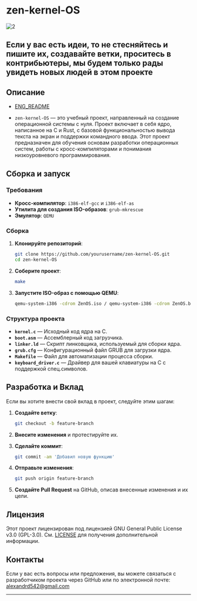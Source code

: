 # zen-kernel-OS
![2](https://github.com/user-attachments/assets/47cff0b6-14a5-44d6-9dda-248524830bcb)

## Если у вас есть идеи, то не стесняйтесь и пишите их, создавайте ветки, проситесь в контрибьютеры, мы будем только рады увидеть новых людей в этом проекте 

## Описание
- [ENG_README](https://github.com/Junsious/zen-kernel-OS/blob/main/README.md)

  
- `zen-kernel-OS` — это учебный проект, направленный на создание операционной системы с нуля. Проект включает в себя ядро, написанное на C и Rust, с базовой функциональностью вывода текста на экран и поддержки командного ввода. Этот проект предназначен для обучения основам разработки операционных систем, работы с кросс-компиляторами и понимания низкоуровневого программирования.

## Сборка и запуск

### Требования

- **Кросс-компилятор**: `i386-elf-gcc` и `i386-elf-as`
- **Утилита для создания ISO-образов**: `grub-mkrescue`
- **Эмулятор**: `QEMU`

### Сборка

1. **Клонируйте репозиторий**:

    ```bash
    git clone https://github.com/yourusername/zen-kernel-OS.git
    cd zen-kernel-OS
    ```

2. **Соберите проект**:

    ```bash
    make
    ```

3. **Запустите ISO-образ с помощью QEMU**:

    ```bash
    qemu-system-i386 -cdrom ZenOS.iso / qemu-system-i386 -cdrom ZenOS.bin -curses 
    ```

### Структура проекта

- **`kernel.c`** — Исходный код ядра на C.
- **`boot.asm`** — Ассемблерный код загрузчика.
- **`linker.ld`** — Скрипт линковщика, используемый для сборки ядра.
- **`grub.cfg`** — Конфигурационный файл GRUB для загрузки ядра.
- **`Makefile`** — Файл для автоматизации процесса сборки.
- **`keyboard_driver.c`** — Драйвер для вашей клавиатуры на С с поддержкой спец.символов.

## Разработка и Вклад

Если вы хотите внести свой вклад в проект, следуйте этим шагам:

1. **Создайте ветку**:

    ```bash
    git checkout -b feature-branch
    ```

2. **Внесите изменения** и протестируйте их.

3. **Сделайте коммит**:

    ```bash
    git commit -am 'Добавил новую функцию'
    ```

4. **Отправьте изменения**:

    ```bash
    git push origin feature-branch
    ```

5. **Создайте Pull Request** на GitHub, описав внесенные изменения и их цели.

## Лицензия

Этот проект лицензирован под лицензией GNU General Public License v3.0 (GPL-3.0). См. [LICENSE](LICENSE) для получения дополнительной информации.

## Контакты
Если у вас есть вопросы или предложения, вы можете связаться с разработчиком проекта через GitHub или по электронной почте: alexandrd542@gmail.com

---
